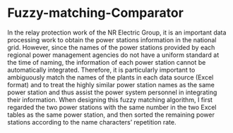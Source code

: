 # Fuzzy-matching-Comparator
In the relay protection work of the NR Electric Group, it is an important data processing work to obtain the power stations information in the national grid. However, since the names of the power stations provided by each regional power management agencies  do not have a uniform standard at the time of naming, the information of each power station cannot be automatically integrated. Therefore, it is particularly important to ambiguously match the names of the plants in each data source (Excel format) and to treat the highly similar power station names as the same power station and thus assist the power system personnel in integrating their information. When designing this fuzzy matching algorithm, I first regarded the two power stations with the same number in the two Excel tables as the same power station, and then sorted the remaining power stations according to the name characters’ repetition rate.

